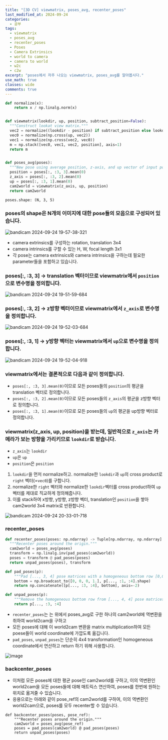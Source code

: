```yaml
---
title: "[3D CV] viewmatrix, poses_avg, recenter_poses"
last_modified_at: 2024-09-24
categories:
  - 공부
tags:
  - viewmatrix
  - poses_avg
  - recenter_poses
  - Poses
  - Camera Extrinsics
  - world to camera
  - camera to world
  - w2c
  - c2w
excerpt: "poses에서 자주 나오는 viewmatrix, poses_avg를 알아봅시다."
use_math: true
classes: wide
comments: true
---
```


```python
def normalize(x):
    return x / np.linalg.norm(x)


def viewmatrix(lookdir, up, position, subtract_position=False):
  """Construct lookat view matrix."""
  vec2 = normalize((lookdir - position) if subtract_position else lookdir)
  vec0 = normalize(np.cross(up, vec2))
  vec1 = normalize(np.cross(vec2, vec0))
  m = np.stack([vec0, vec1, vec2, position], axis=1)
  return m


def poses_avg(poses):
  """New pose using average position, z-axis, and up vector of input poses."""
  position = poses[:, :3, 3].mean(0)
  z_axis = poses[:, :3, 2].mean(0)
  up = poses[:, :3, 1].mean(0)
  cam2world = viewmatrix(z_axis, up, position)
  return cam2world
```

```
poses.shape: (N, 3, 5)
```

### poses의 shape은 N개의 이미지에 대한 pose들의 모음으로 구성되어 있습니다.
![bandicam 2024-09-24 19-57-38-321](https://github.com/user-attachments/assets/4d7969d9-164e-4483-8410-f6ffa3126130)
- camera extrinsics를 구성하는 rotation, translation 3x4
- camera intrinsics를 구할 수 있는 H, W, focal length 3x1
- 각 pose는 camera extrinsics와 camera intrinsics을 구하는데 필요한 parameter들을 포함하고 있습니다.
  
### poses[:, :3, 3] -> translation 벡터이므로 viewmatrix에서 `position`으로 변수명을 정의합니다.
![bandicam 2024-09-24 19-51-59-684](https://github.com/user-attachments/assets/0a0f10d5-b98c-421e-8fb6-b71c082cbdeb)

### poses[:, :3, 2] -> z방향 벡터이므로 viewmatrix에서 `z_axis`로 변수명을 정의합니다.
![bandicam 2024-09-24 19-52-03-684](https://github.com/user-attachments/assets/53c1e6e4-8ee8-4e91-a8bc-8e7aec17c9b7)

### poses[:, :3, 1] -> y방향 벡터는 viewmatrix에서 `up`으로 변수명을 정의합니다.
![bandicam 2024-09-24 19-52-04-918](https://github.com/user-attachments/assets/d53246a9-9e0b-49e3-a2ce-9199f95fc01b)

### viewmatrix에서는 결론적으로 다음과 같이 정의합니다.
- `poses[:, :3, 3].mean(0)`이므로 모든 poses들의 `position`의 평균을 translation 벡터로 정의합니다.
- `poses[:, :3, 2].mean(0)`이므로 모든 poses들의 `z_axis`의 평균을 z방향 벡터로 정의합니다.
- `poses[:, :3, 1].mean(0)`이므로 모든 poses들의 `up`의 평균을 up방향 벡터로 정의합니다.

### viewmatrix(z_axis, up, position)을 받는데, 일반적으로 `z_axis`는 카메라가 보는 방향을 가리키므로 `lookdir`로 받습니다.
- `z_axis`는 `lookdir`
- `up`은 `up`
- `position`은 `position`

1. `lookdir`을 먼저 normalize하고. normalize한 `lookdir`과 `up`의 cross product로 `right` 벡터(=`vec0`)를 구합니다.
2. normalize한 `right` 벡터와 normalize한 `lookdir`벡터를 cross product하여 `up` 벡터를 제대로 직교하게 정의해줍니다.
3. 이를 stack하여 x방향, y방향, z방향 벡터, translation인 `position`을 쌓아 cam2world 3x4 matrix로 반환합니다.

![bandicam 2024-09-24 20-33-01-718](https://github.com/user-attachments/assets/e9587422-9a9b-47b7-92b7-4f569c1d4c40)

### recenter_poses

```python
def recenter_poses(poses: np.ndarray) -> Tuple[np.ndarray, np.ndarray]:
  """Recenter poses around the origin."""
  cam2world = poses_avg(poses)
  transform = np.linalg.inv(pad_poses(cam2world))
  poses = transform @ pad_poses(poses)
  return unpad_poses(poses), transform

def pad_poses(p):
    """Pad [..., 3, 4] pose matrices with a homogeneous bottom row [0,0,0,1]."""
    bottom = np.broadcast_to([0, 0, 0, 1.], p[..., :1, :4].shape)
    return np.concatenate([p[..., :3, :4], bottom], axis=-2)

def unpad_poses(p):
    """Remove the homogeneous bottom row from [..., 4, 4] pose matrices."""
    return p[..., :3, :4]
```

- `recenter_poses`는 는 위에서 poses_avg로 구한 하나의 cam2world에 역변환을 취하여 world2cam을 구하고
- 모든 poses에 대해 이 world2cam 변환을 matrix multiplication하여 모든 poese들이 world coordinate에 가깝도록 옮깁니다.
- `pad_poses`, `unpad_poses`는 단순히 4x4 transformation인 homogeneous coordinate에서 연산하고 return 하기 위해 사용합니다.

![image](https://github.com/user-attachments/assets/512c4e57-4e2c-40ef-aeaf-7379cc08d98c)


### backcenter_poses

- 이처럼 모든 poses에 대한 평균 pose인 cam2world를 구하고, 이의 역변환인 world2cam을 모든 poses들에 대해 매트릭스 연산하여, poses를 한번에 원하는 위치로 옮겨줄 수 있습니다.
- 응용으로는 아래와 같이 pose_ref의 cam2world를 구하여, 이의 역변환인 world2cam으로, poses를 모두 recenter할 수 있습니다.
  
```
def backcenter_poses(poses, pose_ref):
    """Recenter poses around the origin."""
    cam2world = poses_avg(pose_ref)
    poses = pad_poses(cam2world) @ pad_poses(poses)
    return unpad_poses(poses)
```




